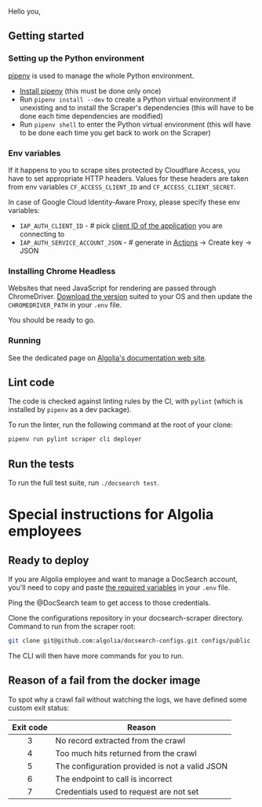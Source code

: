 Hello you,

## Getting started

### Setting up the Python environment

[pipenv][1] is used to manage the whole Python environment.

- [Install pipenv][2] (this must be done only once)
- Run `pipenv install --dev` to create a Python virtual environment if
  unexisting and to install the Scraper's dependencies (this will have
  to be done each time dependencies are modified)
- Run `pipenv shell` to enter the Python virtual environment (this will have
  to be done each time you get back to work on the Scraper)

### Env variables

If it happens to you to scrape sites protected by Cloudflare Access, you
have to set appropriate HTTP headers. Values for these headers are taken
from env variables `CF_ACCESS_CLIENT_ID` and `CF_ACCESS_CLIENT_SECRET`.

In case of Google Cloud Identity-Aware Proxy, please specify these env variables:
- `IAP_AUTH_CLIENT_ID` - # pick [client ID of the application](https://console.cloud.google.com/apis/credentials) you are connecting to
- `IAP_AUTH_SERVICE_ACCOUNT_JSON` - # generate in [Actions](https://console.cloud.google.com/iam-admin/serviceaccounts) -> Create key -> JSON

### Installing Chrome Headless

Websites that need JavaScript for rendering are passed through ChromeDriver.
[Download the version][4] suited to your OS and then update the
`CHROMEDRIVER_PATH` in your `.env` file.

You should be ready to go.

### Running

See the dedicated page on [Algolia's documentation web site](https://community.algolia.com/docsearch/run-your-own.html).

## Lint code

The code is checked against linting rules by the CI, with `pylint`
(which is installed by `pipenv` as a dev package).

To run the linter, run the following command at the root of
your clone:
```bash
pipenv run pylint scraper cli deployer
```

## Run the tests

To run the full test suite, run `./docsearch test`.

# Special instructions for Algolia employees

## Ready to deploy

If you are Algolia employee and want to manage a DocSearch account, you'll need
to copy and paste [the required variables][3] in your `.env` file.

Ping the @DocSearch team to get access to those credentials.

Clone the configurations repository in your docsearch-scraper directory. Command
to run from the scraper root:

```bash
git clone git@github.com:algolia/docsearch-configs.git configs/public
```

The CLI will then have more commands for you to run.

## Reason of a fail from the docker image

To spot why a crawl fail without watching the logs, we have defined some custom 
exit status:

| Exit code | Reason                                         |
|:---------:|------------------------------------------------|
|     3     | No record extracted from the crawl             |
|     4     | Too much hits returned from the crawl          |
|     5     | The configuration provided is not a valid JSON |
|     6     | The endpoint to call is incorrect              |
|     7     | Credentials used to request are not set        |


[1]: https://github.com/pypa/pipenv
[2]: https://pipenv.readthedocs.io/en/latest/install/#installing-pipenv
[3]: ./.env.example
[4]: http://chromedriver.chromium.org/downloads
